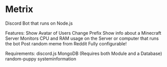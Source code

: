 # Metrix
Discord Bot that runs on Node.js

Features: 
  Show Avatar of Users
  Change Prefix
  Show info about a Minecraft Server
  Monitors CPU and RAM usage on the Server or computer that runs the bot
  Post random meme from Reddit
  Fully configurable!
 
Requirements:
  discord.js
  MongoDB (Requires both Module and a Database)
  random-puppy
  systeminformation
 
